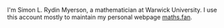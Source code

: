 I'm Simon L. Rydin Myerson, a mathematician at Warwick University. I use this account mostly to maintain my personal webpage <a href="https://maths.fan">maths.fan</a>.
